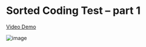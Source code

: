 # Sorted Coding Test – part 1

[Video Demo](https://github.com/stormwild/RainfallApi/raw/main/docs/sorted-application-test.mp4)

![image](https://github.com/stormwild/RainfallApi/assets/657249/14f16b60-e856-4fec-906b-6fa768816dd0)
